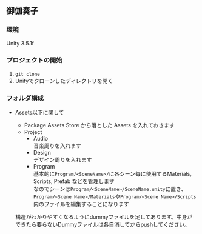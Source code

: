 ## 御伽奏子
### 環境
  Unity 3.5.1f

### プロジェクトの開始

1. `git clone`
1. Unityでクローンしたディレクトリを開く


### フォルダ構成
- Assets以下に関して
  - Package
    Assets Store から落とした Assets を入れておきます
  - Project
    - Audio  
      音楽周りを入れます
    - Design  
      デザイン周りを入れます
    - Program  
      基本的に`Program/<SceneName>/`に各シーン毎に使用するMaterials, Scripts, Prefab などを管理します  
      なのでシーンは`Program/<SceneName>/SceneName.unity`に置き、`Program/<Scene Name>/Materials`や`Program/<Scene Name>/Scripts`内のファイルを編集することになります

  構造がわかりやすくなるようにdummyファイルを足してあります。中身ができたら要らないDummyファイルは各自消してからpushしてください。
